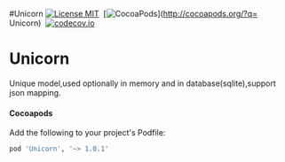 #Unicorn
[![License MIT](https://img.shields.io/badge/license-MIT-green.svg?style=flat)](https://raw.githubusercontent.com/emsihyo/Unicorn/master/LICENSE)&nbsp;
[![CocoaPods](http://img.shields.io/cocoapods/v/Unicorn.svg?style=flat)](http://cocoapods.org/?q= Unicorn)&nbsp;
[![codecov.io](https://codecov.io/github/emsihyo/Unicorn/coverage.svg?branch=master)](https://codecov.io/github/emsihyo/Unicorn?branch=master)
# Unicorn

Unique model,used optionally in memory and in database(sqlite),support json mapping.

#### Cocoapods

Add the following to your project's Podfile:
```ruby
pod 'Unicorn', '~> 1.0.1'
```
